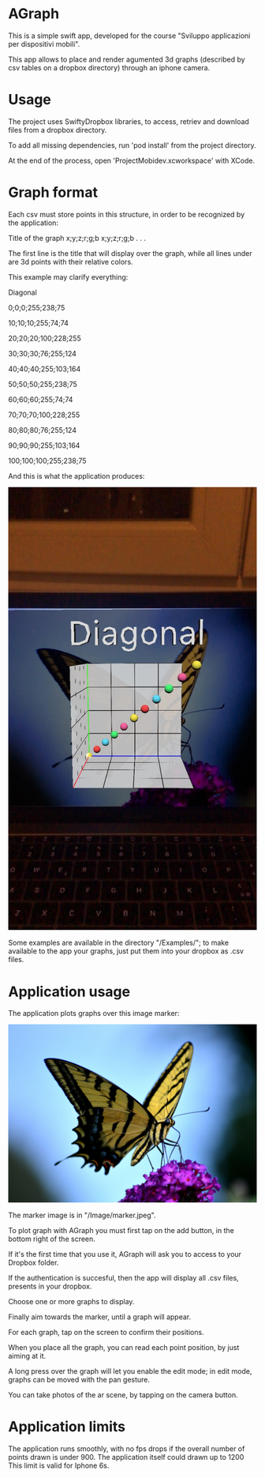# AGraph

This is a simple swift app, developed for the course "Sviluppo applicazioni per dispositivi mobili".

This app allows to place and render agumented 3d graphs (described by csv tables on a dropbox directory)
through an iphone camera.

# Usage

The project uses SwiftyDropbox libraries, to access, retriev and download files from a dropbox directory.

To add all missing dependencies, run 'pod install' from the project directory.

At the end of the process, open 'ProjectMobidev.xcworkspace' with XCode.

# Graph format

Each csv must store points in this structure, in order to be recognized by the application:

Title of the graph
x;y;z;r;g;b
x;y;z;r;g;b
.
.
.

The first line is the title that will display over the graph, while all lines under are 3d points with their relative colors.

This example may clarify everything:

Diagonal

0;0;0;255;238;75

10;10;10;255;74;74

20;20;20;100;228;255

30;30;30;76;255;124

40;40;40;255;103;164

50;50;50;255;238;75

60;60;60;255;74;74

70;70;70;100;228;255

80;80;80;76;255;124

90;90;90;255;103;164

100;100;100;255;238;75

And this is what the application produces:

![alt text](https://raw.githubusercontent.com/KegBird/ProjectMobidev/master/Images/example.jpg)

Some examples are available in the directory "/Examples/"; to make available to the app your graphs,
just put them into your dropbox as .csv files.

# Application usage

The application plots graphs over this image marker:

![alt text](https://raw.githubusercontent.com/KegBird/ProjectMobidev/master/Images/marker.jpeg)

The marker image is in "/Image/marker.jpeg".

To plot graph with AGraph you must first tap on the add button, in the bottom right of the screen.

If it's the first time that you use it, AGraph will ask you to access to your Dropbox folder.

If the authentication is succesful, then the app will display all .csv files, presents in your dropbox.

Choose one or more graphs to display.

Finally aim towards the marker, until a graph will appear.

For each graph, tap on the screen to confirm their positions.

When you place all the graph, you can read each point position, by just aiming at it.

A long press over the graph will let you enable the edit mode; in edit mode, graphs can
be moved with the pan gesture.

You can take photos of the ar scene, by tapping on the camera button.

# Application limits

The application runs smoothly, with no fps drops if the overall number of
points drawn is under 900.
The application itself could drawn up to 1200
This limit is valid for Iphone 6s.

